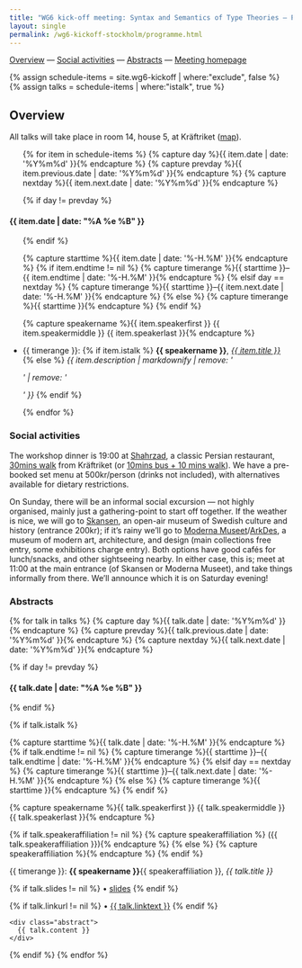 ```yaml
---
title: "WG6 kick-off meeting: Syntax and Semantics of Type Theories — Programme"
layout: single
permalink: /wg6-kickoff-stockholm/programme.html
---
```


[Overview](#overview) — [Social activities](#social-activities) — [Abstracts](#abstracts) — [Meeting homepage](/wg6-kickoff-stockholm)

{% assign schedule-items = site.wg6-kickoff | where:"exclude", false  %}
{% assign talks = schedule-items | where:"istalk", true  %}

## Overview

<p>
All talks will take place in room 14, house 5, at Kräftriket (<a href="https://w3w.co/wink.breathy.crystals">map</a>).
</p>

<ul>
{% for item in schedule-items %}
  {% capture day %}{{ item.date | date: '%Y%m%d' }}{% endcapture %}
  {% capture prevday %}{{ item.previous.date | date: '%Y%m%d' }}{% endcapture %}
  {% capture nextday %}{{ item.next.date | date: '%Y%m%d' }}{% endcapture %}

  {% if day != prevday %}
  </ul>
  <h4 class="date" id="{{ day }}">{{ item.date | date: "%A %e %B" }}</h4>
  <ul>
  {% endif %}

  {% capture starttime %}{{ item.date | date: '%-H.%M' }}{% endcapture %}
  {% if item.endtime != nil %}
    {% capture timerange %}{{ starttime }}–{{ item.endtime | date: '%-H.%M' }}{% endcapture %}
  {% elsif day == nextday %}
    {% capture timerange %}{{ starttime }}–{{ item.next.date | date: '%-H.%M' }}{% endcapture %}
  {% else %}
    {% capture timerange %}{{ starttime }}{% endcapture %}
  {% endif %}

  {% capture speakername %}{{ item.speakerfirst }} {{ item.speakermiddle }} {{ item.speakerlast }}{% endcapture %}


<!-- item.url {{ item.url }}; item.previous.url {{item.previous.url }} ; prevday {{ prevday }} -->
<li><span class="talk" id="{{ item.url }}">
    {{ timerange }}:
    {% if item.istalk %}
      <strong>{{ speakername }}</strong>, <a href="#{{ speakername | slugify: "latin" }}-abstract"><em>{{ item.title }}</em></a>
    {% else %}
      <em>{{ item.description | markdownify | remove: '<p>' | remove: '</p>' }}</em>
    {% endif %}
</span></li>

{% endfor %}
</ul>

### Social activities

The workshop dinner is 19:00 at [Shahrzad](http://shahrzad.se), a classic Persian restaurant, [30mins walk](https://goo.gl/maps/gCcAvdpsReJ2Ut6z90) from Kräftriket (or [10mins bus + 10 mins walk](https://goo.gl/maps/AEce3NHZZaHzHKVY6)).  We have a pre-booked set menu at 500kr/person (drinks not included), with alternatives available for dietary restrictions.

On Sunday, there will be an informal social excursion — not highly organised, mainly just a gathering-point to start off together.  If the weather is nice, we will go to [Skansen](https://www.skansen.se/en/), an open-air museum of Swedish culture and history (entrance 200kr); if it’s rainy we’ll go to [Moderna Museet](https://www.modernamuseet.se/stockholm/)/[ArkDes](https://arkdes.se/en/), a museum of modern art, architecture, and design (main collections free entry, some exhibitions charge entry).  Both options have good cafés for lunch/snacks, and other sightseeing nearby.  In either case, this is; meet at 11:00 at the main entrance (of Skansen or Moderna Museet), and take things informally from there.  We’ll announce which it is on Saturday evening!

### Abstracts

{% for talk in talks %}
  {% capture day %}{{ talk.date | date: '%Y%m%d' }}{% endcapture %}
  {% capture prevday %}{{ talk.previous.date | date: '%Y%m%d' }}{% endcapture %}
  {% capture nextday %}{{ talk.next.date | date: '%Y%m%d' }}{% endcapture %}

  {% if day != prevday %}
  <h4 class="date">{{ talk.date | date: "%A %e %B" }}</h4>
  {% endif %}

  {% if talk.istalk %}

  {% capture starttime %}{{ talk.date | date: '%-H.%M' }}{% endcapture %}
  {% if talk.endtime != nil %}
    {% capture timerange %}{{ starttime }}–{{ talk.endtime | date: '%-H.%M' }}{% endcapture %}
  {% elsif day == nextday %}
    {% capture timerange %}{{ starttime }}–{{ talk.next.date | date: '%-H.%M' }}{% endcapture %}
  {% else %}
    {% capture timerange %}{{ starttime }}{% endcapture %}
  {% endif %}

  {% capture speakername %}{{ talk.speakerfirst }} {{ talk.speakermiddle }} {{ talk.speakerlast }}{% endcapture %}

  {% if talk.speakeraffiliation != nil %}
    {% capture speakeraffiliation %} ({{ talk.speakeraffiliation }}){% endcapture %}
  {% else %}
    {% capture speakeraffiliation %}{% endcapture %}
  {% endif %}

  <div class="talk">
  <div class="talktitle" id="{{ speakername | slugify: "latin" }}-abstract"><p>
    {{ timerange }}:
    <strong>{{ speakername }}</strong>{{ speakeraffiliation }}, <em>{{ talk.title }}</em>

  {% if talk.slides != nil %}
  • <span class="slides"><a href="/assets/wg6/stockholm-kickoff-slides/{{ talk.slides }}">slides</a></span>
  {% endif %}

  {% if talk.linkurl != nil %}
  • <span class="link"><a href="{{ talk.linkurl }}">{{ talk.linktext }}</a></span>
  {% endif %}
</p></div>

    <div class="abstract">
      {{ talk.content }}
    </div>
  </div>
  {% endif %}
{% endfor %}
